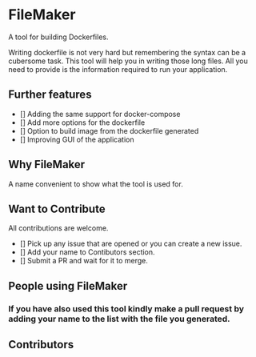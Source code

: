 # FileMaker
A tool for building Dockerfiles.

Writing dockerfile is not very hard but remembering the syntax can be a cubersome task. This tool will help you in writing those long files. All you need to provide is the information required to run your application. 

## Further features
- [] Adding the same support for docker-compose
- [] Add more options for the dockerfile
- [] Option to build image from the dockerfile generated
- [] Improving GUI of the application

## Why FileMaker
A name convenient to show what the tool is used for. 

## Want to Contribute
All contributions are welcome. 
- [] Pick up any issue that are opened or you can create a new issue. 
- [] Add your name to Contibutors section. 
- [] Submit a PR and wait for it to merge. 

## People using FileMaker

### If you have also used this tool kindly make a pull request by adding your name to the list with the file you generated. 

## Contributors

